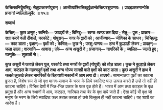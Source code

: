 **केचित्खनित्रैॢबभिदु: सेतुप्राकारगोपुरान् ।** **आजीव्यांश्चिच्छिदुर्वृक्षान्केचित्परशुपाणय: ।** **प्रादहञ्शरणान्येके प्रजानां ज्वलितोल्मुकै: ॥ १५॥** 

**शब्दार्थ** 

**केचित्—** **कुछ असुर** **; खनित्रै:—** **फावड़ों से** **; बिभिदु:—** **खण्ड-खण्ड कर दिया** **; सेतु—** **पुल** **; प्राकार—** **रक्षा करने वली दीवालें,** **परकोटे** **; गोपुरान्—** **नगर के द्वारों को** **; आजीव्यान्—** **जीविका के साधन** **; चिचि्छदु:—** **काट डाला** **; वृक्षान्—** **वृक्षों को** **;** **केचित्—** **कुछ ने** **; परशु-पाणय:—** **हाथ में कुल्हाड़ी लेकर** **; प्रादहन्—** **जला डाला** **; शरणानि—** **आवास** **; एके—** **अन्य असुरों ने** **;** **प्रजानाम्—** **नागरिकों के** **; ज्वलित—** **जलते हुए** **; उल्मुकै:—** **लुकाठों से।** **.** 

**कुछ असुरों ने फावड़े लेकर पुल, परकोटे तथा नगरों के द्वारों (गोपुरों) को तोड़ डाला।** **कुछ ने कुल्हाड़े लेकर आम, कटहल के महत्त्वपूर्ण वृक्षों तथा अन्य भोज्य सामग्री वाले वृक्षों** **को काट डाला। कुछ असुरों ने हाथ में जलते लुकाठे लेकर नागरिकों के रिहायशी मकानों में** **आग लगा दी।** **तात्पर्य :** सामान्यतया वृक्षों का काटना वॢजत है, विशेष रूप से जो वृक्ष मानव-समाज के भरण के लिये स्वादिष्ट फल उत्पन्न करते हैं उन्हें तो नहीं ही काटना चाहिये। विभिन्न देशों में भिन्न-भिन्न प्रकार के फल वृक्ष होते हैं। भारत में आम तथा कटहल के वृक्ष प्रमुख हैं और अन्य स्थानों में आम, कटहल, नारियल तथा बेर के वृक्ष पाये जाते हैं। ऐसा कोई भी वृक्ष जो मनुष्य के भरण के लिये स्वादिष्ट फल उत्पन्न करता हो उसे बिल्कुल ही नहीं काटना चाहिये। यह शाषों का आदेश है।  
